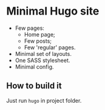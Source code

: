 Minimal Hugo site
=================

 - Few pages:
    - Home page;
    - Few posts;
    - Few 'regular' pages.
 - Minimal set of layouts.
 - One SASS stylesheet.
 - Minimal config.

How to build it
---------------

Just run `hugo` in project folder.
